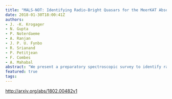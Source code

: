 ```yaml
---
title: "MALS-NOT: Identifying Radio-Bright Quasars for the MeerKAT Absorption   Line Survey"
date: 2018-01-30T18:00:41Z
authors:
- J. -K. Krogager
- N. Gupta
- P. Noterdaeme
- A. Ranjan
- J. P. U. Fynbo
- R. Srianand
- P. Petitjean
- F. Combes
- A. Mahabal
abstract: "We present a preparatory spectroscopic survey to identify radio-bright, high-redshift quasars for the MeerKAT Absorption Line Survey (MALS). The candidates have been selected on the basis of a single flux density limit at 1.4 GHz (>200 mJy) together with mid-infrared color criteria from the Wide-field Infrared Survey Explorer (WISE). Through spectroscopic observations using the Nordic Optical Telescope, we identify 72 quasars out of 99 candidates targeted. We measure the spectroscopic redshifts based on characteristic, broad emission lines present in the spectra. Of these 72 quasars, 64 and 48 objects are at sufficiently high redshift (z>0.6 and z>1.4) to be used for the L-band and UHF-band spectroscopic follow-up with the Square Kilometre Array (SKA) precursor in South Africa: the MeerKAT."
featured: true
tags:
---
```

http://arxiv.org/abs/1802.00482v1